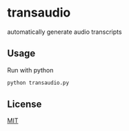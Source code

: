 # transaudio
automatically generate audio transcripts

## Usage
Run with python
```bash
python transaudio.py
```

## License
[MIT](https://choosealicense.com/licenses/mit/)
